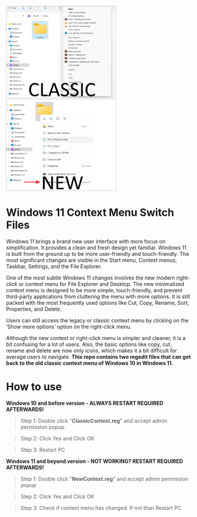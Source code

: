 
<img src="https://github.com/LucasHuls/Windows-11-Context-Menu-Switch/blob/main/screenshots/ClassicContext.png?raw=true" alt="Classic Windows 10 and before context menu" height="250" width="300"/> <img src="https://github.com/LucasHuls/Windows-11-Context-Menu-Switch/blob/main/screenshots/NewContext.png?raw=true" alt="New Windows 11 and after context menu" height="250" width="300"/>

# Windows 11 Context Menu Switch Files
Windows 11 brings a brand new user interface with more focus on simplification. It provides a clean and fresh design yet familiar. Windows 11 is built from the ground up to be more user-friendly and touch-friendly. The most significant changes are visible in the Start menu, Context menus, Taskbar, Settings, and the File Explorer. 

One of the most subtle Windows 11 changes involves the new modern right-click or context menu for File Explorer and Desktop. The new minimalized context menu is designed to be more simple, touch-friendly, and prevent third-party applications from cluttering the menu with more options. It is still packed with the most frequently used options like Cut, Copy, Rename, Sort, Properties, and Delete.

Users can still access the legacy or classic context menu by clicking on the ‘Show more options’ option on the right-click menu.

Although the new context or right-click menu is simpler and cleaner, it is a bit confusing for a lot of users. Also, the basic options like copy, cut, rename and delete are now only icons, which makes it a bit difficult for average users to navigate. **This repo contains two regedit files that can get back to the old classic context menu of Windows 10 in Windows 11.**

# How to use
**Windows 10 and before version - ALWAYS RESTART REQUIRED AFTERWARDS!**
> Step 1: Double click "**ClassicContext.reg**" and accept admin permission popup

> Step 2: Click Yes and Click OK

> Step 3: Restart PC

**Windows 11 and beyond version - NOT WORKING? RESTART REQUIRED AFTERWARDS!**
> Step 1: Double click "**NewContext.reg**" and accept admin permission popup

> Step 2: Click Yes and Click OK

> Step 3: Check if context menu has changed. If not than Restart PC